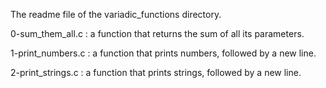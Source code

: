 The readme file of the variadic_functions directory.

0-sum_them_all.c : a function that returns the sum of all its parameters.

1-print_numbers.c : a function that prints numbers, followed by a new line.

2-print_strings.c : a function that prints strings, followed by a new line.
